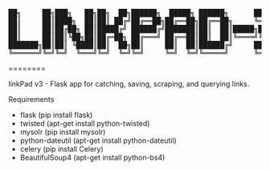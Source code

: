 <pre>
██╗     ██╗███╗   ██╗██╗  ██╗██████╗  █████╗ ██████╗      ██████╗ 
██║     ██║████╗  ██║██║ ██╔╝██╔══██╗██╔══██╗██╔══██╗     ╚════██╗
██║     ██║██╔██╗ ██║█████╔╝ ██████╔╝███████║██║  ██║█████╗█████╔╝
██║     ██║██║╚██╗██║██╔═██╗ ██╔═══╝ ██╔══██║██║  ██║╚════╝╚═══██╗
███████╗██║██║ ╚████║██║  ██╗██║     ██║  ██║██████╔╝     ██████╔╝
╚══════╝╚═╝╚═╝  ╚═══╝╚═╝  ╚═╝╚═╝     ╚═╝  ╚═╝╚═════╝      ╚═════╝ 
</pre>	
========

linkPad v3 - Flask app for catching, saving, scraping, and querying links.

Requirements
* flask (pip install flask)
* twisted (apt-get install python-twisted)
* mysolr (pip install mysolr)
* python-dateutil (apt-get install python-dateutil)
* celery (pip install Celery)
* BeautifulSoup4 (apt-get install python-bs4)
